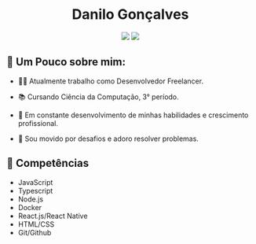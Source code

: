 <h1 align="center">
  Danilo Gonçalves
</h1>

<p align="center">
  <a href="https://www.linkedin.com/in/goncadanilo/"><img src="https://img.shields.io/badge/-LinkedIn-blue?style=flat-square&logo=Linkedin&logoColor=white&link=https://www.linkedin.com/in/goncadanilo/"></a>
  <a href="https://github.com/goncadanilo"><img src="https://img.shields.io/badge/-GitHub-000?style=flat-square&logo=Github&logoColor=white&link=https://github.com/goncadanilo"></a>
</p>

## 🧐 Um Pouco sobre mim:

- 👨‍💻 Atualmente trabalho como Desenvolvedor Freelancer.

- 📚 Cursando Ciência da Computação, 3° período.

- 🚀 Em constante desenvolvimento de minhas habilidades e crescimento profissional.

- 🤩 Sou movido por desafios e adoro resolver problemas.

## :muscle: Competências

- JavaScript
- Typescript
- Node.js
- Docker
- React.js/React Native
- HTML/CSS
- Git/Github

